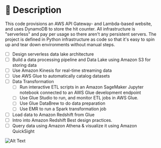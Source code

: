 # 📝 Description

This code provisions an AWS API Gateway- and Lambda-based website, and uses DynamoDB to store the hit counter. All infrastructure is "serverless" and pay per usage so there aren't any persistent servers. The project is defined in Python infrastructure as code so that it's easy to spin up and tear down environments without manual steps.

- [ ] Design serverless data lake architecture
- [ ] Build a data processing pipeline and Data Lake using Amazon S3 for storing data
- [ ] Use Amazon Kinesis for real-time streaming data
- [ ] Use AWS Glue to automatically catalog datasets
- [ ] Data Transformation
    - [ ] Run interactive ETL scripts in an Amazon SageMaker Jupyter notebook connected to an AWS Glue development endpoint
    - [ ] Use Glue Studio to run, and monitor ETL jobs in AWS Glue.
    - [ ] Use Glue DataBrew to do data preparation
    - [ ] Use EMR to run a Spark transformation job
- [ ] Load data to Amazon Redshift from Glue
- [ ] Intro into Amazon Redshift Best design practices.
- [ ] Query data using Amazon Athena & visualize it using Amazon QuickSight

![Alt Text](https://media.giphy.com/media/fU1RUGt90DG8xG8EAR/giphy.gif)